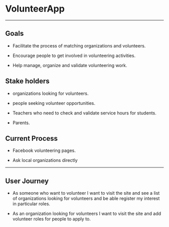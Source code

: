 # VolunteerApp
---
## Goals
  * Facilitate the process of matching organizations and volunteers.

  * Encourage people to get involved in volunteering activities.

  * Help manage, organize and validate volunteering work.

## Stake holders

* organizations looking for volunteers.

* people seeking volunteer opportunities.

* Teachers who need to check and validate service hours for students.

* Parents.

## Current Process
* Facebook volunteering pages.

* Ask local organizations directly
---
## User Journey

* As someone who want to volunteer
I want to visit the site and see a list
of organizations looking for volunteers and be able register my interest in particular roles.

* As  an organization looking for volunteers I want to visit the site and add volunteer roles for people to apply to.
